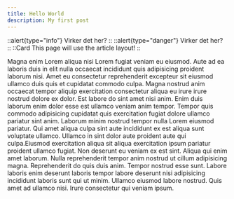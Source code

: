 ```yaml
---
title: Hello World
description: My first post
---
```


::alert{type="info"}
Virker det her?
::
::alert{type="danger"}
Virker det her?
::
::Card
This page will use the article layout!
::

Magna enim Lorem aliqua nisi Lorem fugiat veniam eu eiusmod. Aute ad ea laboris duis in elit nulla occaecat incididunt quis adipisicing proident laborum nisi. Amet eu consectetur reprehenderit excepteur sit eiusmod ullamco duis quis et cupidatat commodo culpa. Magna nostrud anim occaecat tempor aliquip exercitation consectetur aliqua eu irure irure nostrud dolore ex dolor. Est labore do sint amet nisi anim. Enim duis laborum enim dolor esse est ullamco veniam anim tempor. Tempor quis commodo adipisicing cupidatat quis exercitation fugiat dolore ullamco pariatur sint anim. Laborum minim nostrud tempor nulla Lorem eiusmod pariatur. Qui amet aliqua culpa sint aute incididunt ex est aliqua sunt voluptate ullamco. Ullamco in sint dolor aute proident aute qui culpa.Eiusmod exercitation aliqua sit aliqua exercitation ipsum pariatur proident ullamco fugiat. Non deserunt eu veniam ex est sint. Aliqua qui enim amet laborum. Nulla reprehenderit tempor anim nostrud ut cillum adipisicing magna. Reprehenderit do quis duis anim. Tempor nostrud esse sunt. Labore laboris enim deserunt laboris tempor labore deserunt nisi adipisicing incididunt laboris sunt qui ut minim. Ullamco eiusmod labore nostrud. Quis amet ad ullamco nisi. Irure consectetur qui veniam ipsum.
